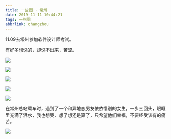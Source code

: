 ```yaml
---
title: 一些图 · 常州
date: 2019-11-11 10:44:21
tags: 一些图
abbrlink: changzhou
---
```


11.09去常州参加软件设计师考试。

有好多想说的，却说不出来，苦涩。

![](https://f7ionsy-1251389397.file.myqcloud.com/image/%E4%B8%80%E4%BA%9B%E5%9B%BE%C2%B7%E5%B8%B8%E5%B7%9E/1.JPG)

![](https://f7ionsy-1251389397.file.myqcloud.com/image/%E4%B8%80%E4%BA%9B%E5%9B%BE%C2%B7%E5%B8%B8%E5%B7%9E/2.JPG)

![](https://f7ionsy-1251389397.file.myqcloud.com/image/%E4%B8%80%E4%BA%9B%E5%9B%BE%C2%B7%E5%B8%B8%E5%B7%9E/3.JPG)

![](https://f7ionsy-1251389397.file.myqcloud.com/image/%E4%B8%80%E4%BA%9B%E5%9B%BE%C2%B7%E5%B8%B8%E5%B7%9E/4.JPG)

![](https://f7ionsy-1251389397.file.myqcloud.com/image/%E4%B8%80%E4%BA%9B%E5%9B%BE%C2%B7%E5%B8%B8%E5%B7%9E/5.JPG)

在常州总站乘车时，遇到了一个和异地恋男友依依惜别的女生，一步三回头，眼眶里充满了泪水，我也想哭，想了想还是算了，只希望他们幸福，不要经受该有的痛苦。

![](https://f7ionsy-1251389397.file.myqcloud.com/image/%E4%B8%80%E4%BA%9B%E5%9B%BE%C2%B7%E5%B8%B8%E5%B7%9E/6.JPG)